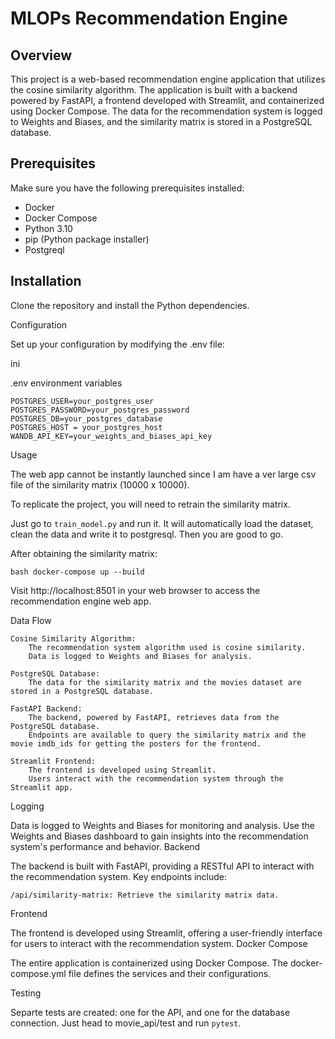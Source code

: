 # MLOPs Recommendation Engine
## Overview

This project is a web-based recommendation engine application that utilizes the cosine similarity algorithm. The application is built with a backend powered by FastAPI, a frontend developed with Streamlit, and containerized using Docker Compose. The data for the recommendation system is logged to Weights and Biases, and the similarity matrix is stored in a PostgreSQL database.


## Prerequisites

Make sure you have the following prerequisites installed:

- Docker
- Docker Compose
- Python 3.10
- pip (Python package installer)
- Postgreql

## Installation

Clone the repository and install the Python dependencies. 

Configuration

Set up your configuration by modifying the .env file:

ini

.env environment variables
```
POSTGRES_USER=your_postgres_user
POSTGRES_PASSWORD=your_postgres_password
POSTGRES_DB=your_postgres_database
POSTGRES_HOST = your_postgres_host
WANDB_API_KEY=your_weights_and_biases_api_key
```
Usage

The web app cannot be instantly launched since I am have a ver large csv file of the similarity matrix (10000 x 10000).

To replicate the project, you will need to retrain the similarity matrix.

Just go to `train_model.py` and run it. It will automatically load the dataset, clean the data and write it to postgresql. Then you are good to go.

After obtaining the similarity matrix:

`bash
docker-compose up --build`

Visit http://localhost:8501 in your web browser to access the recommendation engine web app.

Data Flow

    Cosine Similarity Algorithm:
        The recommendation system algorithm used is cosine similarity.
        Data is logged to Weights and Biases for analysis.

    PostgreSQL Database:
        The data for the similarity matrix and the movies dataset are stored in a PostgreSQL database.

    FastAPI Backend:
        The backend, powered by FastAPI, retrieves data from the PostgreSQL database.
        Endpoints are available to query the similarity matrix and the movie imdb_ids for getting the posters for the frontend.

    Streamlit Frontend:
        The frontend is developed using Streamlit.
        Users interact with the recommendation system through the Streamlit app.

Logging

Data is logged to Weights and Biases for monitoring and analysis. Use the Weights and Biases dashboard to gain insights into the recommendation system's performance and behavior.
Backend

The backend is built with FastAPI, providing a RESTful API to interact with the recommendation system. Key endpoints include:

    /api/similarity-matrix: Retrieve the similarity matrix data.

Frontend

The frontend is developed using Streamlit, offering a user-friendly interface for users to interact with the recommendation system.
Docker Compose

The entire application is containerized using Docker Compose. The docker-compose.yml file defines the services and their configurations.

Testing

Separte tests are created: one for the API, and one for the database connection. Just head to movie_api/test and run `pytest`.